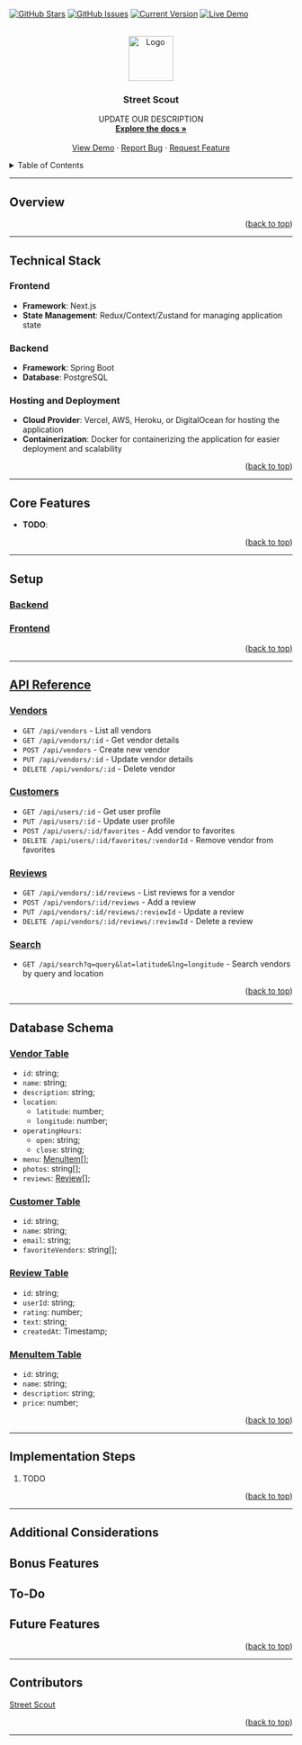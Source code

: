 <a id="readme-top"></a>
[![GitHub Stars][stars-shield]][stars-url]
[![GitHub Issues][issues-shield]][issues-url]
[![Current Version][version-shield]][repo-url]
[![Live Demo][live-demo-shield]][live-demo-url]


<!-- PROJECT LOGO -->
<br />
<div align="center">
  <a href="https://github.com/aye-shadow/street-scout">
    <img src="logo.png" alt="Logo" width="80" height="80">
  </a>

  <h3 align="center">Street Scout</h3>

  <p align="center">
    UPDATE OUR DESCRIPTION
    <br />
    <a href="https://github.com/aye-shadow/street-scout"><strong>Explore the docs »</strong></a>
    <br />
    <br />
    <a href="https://github.com/aye-shadow/street-scout">View Demo</a>
    ·
    <a href="https://github.com/aye-shadow/street-scout/issues/new?labels=bug&template=bug-report---.md">Report Bug</a>
    ·
    <a href="https://github.com/aye-shadow/street-scout/issues/new?labels=enhancement&template=feature-request---.md">Request Feature</a>
  </p>
</div>

<details>
  <summary>Table of Contents</summary>
  <ol>
    <li>
      <a href="#about-the-project">Overview</a>
      <ul>
        <li><a href="#technical-stack">Tech Stack</a></li>
        <li><a href="#core-features">Core Features</a></li>
      </ul>
    </li>
    <li><a href="#setup">Setup</a></li>
    <li><a href="#modules">Modules</a></li>
    <li><a href="#api-reference">API Reference</a></li>
    <li><a href="#database-schema">Database Schema</a></li>
    <li><a href="#implementation-steps">Implementation Steps</a></li>
    <li>
        <a href="#additional-considerations">Additional Considerations</a>
        <ul>
            <li><a href="#bonus-features">Bonus Features</a></li>
            <li><a href="#to-do">To-Dos</a></li>
            <li><a href="#future-features">Future Features</a></li>
        </ul>
    </li>
    <li><a href="#contact">Contact</a></li>

  </ol>
</details>

---

<!-- Overview -->
## Overview

<p align="right">(<a href="#readme-top">back to top</a>)</p>

---

## Technical Stack

### Frontend
- **Framework**: Next.js
- **State Management**: Redux/Context/Zustand for managing application state

### Backend
- **Framework**: Spring Boot
- **Database**: PostgreSQL

### Hosting and Deployment
- **Cloud Provider**: Vercel, AWS, Heroku, or DigitalOcean for hosting the application
- **Containerization**: Docker for containerizing the application for easier deployment and scalability


<p align="right">(<a href="#readme-top">back to top</a>)</p>

---

<!-- Core Features -->
## Core Features
- **TODO**: 

<p align="right">(<a href="#readme-top">back to top</a>)</p>

---

<!-- Setup -->
## Setup

### [Backend](./backend/README.md)

### [Frontend](./frontend/README.md)

<p align="right">(<a href="#readme-top">back to top</a>)</p>

---

<!-- API Reference -->
## [API Reference](http://localhost:8080/swagger-ui.html)

### [Vendors](http://localhost:8080/api/vendors)
- `GET /api/vendors` - List all vendors
- `GET /api/vendors/:id` - Get vendor details
- `POST /api/vendors` - Create new vendor
- `PUT /api/vendors/:id` - Update vendor details
- `DELETE /api/vendors/:id` - Delete vendor

### [Customers](http://localhost:8080/api/customers)
- `GET /api/users/:id` - Get user profile
- `PUT /api/users/:id` - Update user profile
- `POST /api/users/:id/favorites` - Add vendor to favorites
- `DELETE /api/users/:id/favorites/:vendorId` - Remove vendor from favorites

### [Reviews](http://localhost:8080/api/reviews)
- `GET /api/vendors/:id/reviews` - List reviews for a vendor
- `POST /api/vendors/:id/reviews` - Add a review
- `PUT /api/vendors/:id/reviews/:reviewId` - Update a review
- `DELETE /api/vendors/:id/reviews/:reviewId` - Delete a review

### [Search](http://localhost:8080/api/search)
- `GET /api/search?q=query&lat=latitude&lng=longitude` - Search vendors by query and location


<p align="right">(<a href="#readme-top">back to top</a>)</p>

---

<!-- Database Schema -->
## Database Schema

### [Vendor Table]()
- `id`: string;
- `name`: string;
- `description`: string;
- `location`:
   - `latitude`: number;
   - `longitude`: number;
- `operatingHours`:
   - `open`: string;
   - `close`: string;
- `menu`: [MenuItem](#menuitem-table)[];
- `photos`: string[];
- `reviews`: [Review](#review-table)[];

### [Customer Table]()
- `id`: string;
- `name`: string;
- `email`: string;
- `favoriteVendors`: string[];

### [Review Table]()
- `id`: string;
- `userId`: string;
- `rating`: number;
- `text`: string;
- `createdAt`: Timestamp;

### [MenuItem Table]()
- `id`: string;
- `name`: string;
- `description`: string;
- `price`: number;

<p align="right">(<a href="#readme-top">back to top</a>)</p>

---

<!-- Implementation Steps -->
## Implementation Steps

1. TODO

<p align="right">(<a href="#readme-top">back to top</a>)</p>

---

<!-- Additional Considerations -->
## Additional Considerations


<!-- Bonus Features -->
## Bonus Features

<!-- TO DO -->
## To-Do


<!-- Future Features -->
## Future Features


<p align="right">(<a href="#readme-top">back to top</a>)</p>

---

<!-- CONTRIBUTORS -->
## Contributors


[Street Scout][repo-url]


<p align="right">(<a href="#readme-top">back to top</a>)</p>

---

<!-- MARKDOWN LINKS & IMAGES -->
<!-- https://www.markdownguide.org/basic-syntax/#reference-style-links -->
[version-shield]: https://img.shields.io/badge/version-0.0.1-green.svg?style=for-the-badge
[contributors-shield]: https://img.shields.io/github/contributors/aye-shadow/street-scout.svg?style=for-the-badge&logo=github
[contributors-url]: https://github.com/aye-shadow/street-scout/graphs/contributors
[forks-shield]: https://img.shields.io/github/forks/aye-shadow/street-scout.svg?style=for-the-badge
[forks-url]: https://github.com/aye-shadow/street-scout/network/members
[stars-shield]: https://img.shields.io/github/stars/aye-shadow/street-scout.svg?style=for-the-badge&&logo=github
[stars-url]: https://github.com/aye-shadow/street-scout/stargazers
[issues-shield]: https://img.shields.io/github/issues/aye-shadow/street-scout.svg?style=for-the-badge
[issues-url]: https://github.com/aye-shadow/street-scout/issues
[license-shield]: https://img.shields.io/github/license/aye-shadow/street-scout.svg?style=for-the-badge
[license-url]: https://github.com/aye-shadow/street-scout/blob/master/LICENSE
[live-demo-shield]: https://img.shields.io/badge/demo-offline-red.svg?style=for-the-badge
[live-demo-url]: https://filn.vercel.app
[repo-url]: https://github.com/aye-shadow/street-scout
[porfolio-shield]: https://img.shields.io/badge/my_portfolio-000?style=for-the-badge&logo=ko-fi&logoColor=white
[portfolio-url]: https://streetscout.xyz/
